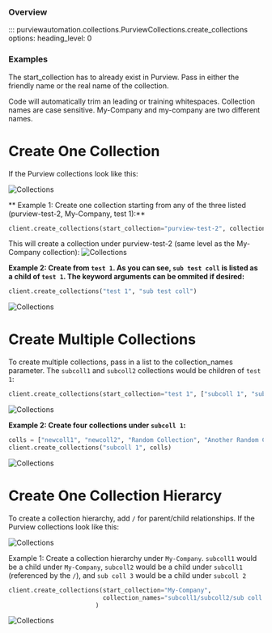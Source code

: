 ### Overview 

::: purviewautomation.collections.PurviewCollections.create_collections
    options:
        heading_level: 0

### Examples
The start_collection has to already exist in Purview. Pass in either the friendly name or the real name of the collection.

Code will automatically trim an leading or training whitespaces.
Collection names are case sensitive. My-Company and my-company are two different names.

# **Create One Collection**
If the Purview collections look like this:

![Collections](../img/tutorial/create-collections/image01.png)

** Example 1: Create one collection starting from any of the three listed (purview-test-2, My-Company, test 1):**
```Python
client.create_collections(start_collection="purview-test-2", collection_names="new collection 1")
```
This will create a collection under purview-test-2 (same level as the My-Company collection):
![Collections](../img/tutorial/create-collections/image02.png)

**Example 2: Create from `test 1`. As you can see, `sub test coll` is listed as a child of `test 1`. The keyword arguments can be ommited if desired:**
```Python
client.create_collections("test 1", "sub test coll")
```
![Collections](../img/tutorial/create-collections/image03.png)


# **Create Multiple Collections**
To create multiple collections, pass in a list to the collection_names parameter. The `subcoll1` and `subcoll2` collections would be children of `test 1`:
```Python
client.create_collections(start_collection="test 1", ["subcoll 1", "subcoll2"])
```
![Collections](../img/tutorial/create-collections/image04.png)

**Example 2: Create four collections under `subcoll 1`:**
```Python
colls = ["newcoll1", "newcoll2", "Random Collection", "Another Random Collection"]
client.create_collections("subcoll 1", colls)
```
![Collections](../img/tutorial/create-collections/image05.png)


# **Create One Collection Hierarcy**
To create a collection hierarchy, add `/` for parent/child relationships.
If the Purview collections look like this:

![Collections](../img/tutorial/create-collections/image06.png)

Example 1: Create a collection hierarchy under `My-Company`. `subcoll1` would be a child under `My-Company`, `subcoll2` would be a child under `subcoll1` (referenced by the `/`), and `sub coll 3` would be a child under `subcoll 2`
```Python
client.create_collections(start_collection="My-Company", 
                          collection_names="subcoll1/subcoll2/sub coll 3"
                        )
```
![Collections](../img/tutorial/create-collections/image07.png)
